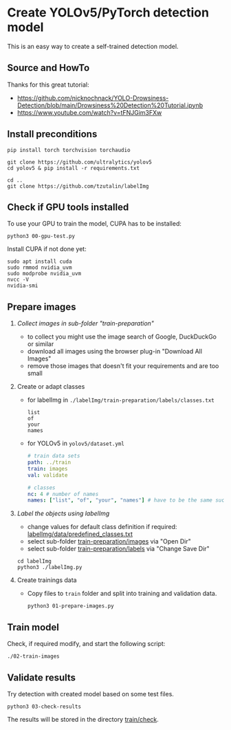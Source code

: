 # Create YOLOv5/PyTorch detection model

This is an easy way to create a self-trained detection model.

## Source and HowTo

Thanks for this great tutorial:

* https://github.com/nicknochnack/YOLO-Drowsiness-Detection/blob/main/Drowsiness%20Detection%20Tutorial.ipynb
* https://www.youtube.com/watch?v=tFNJGim3FXw

## Install preconditions

```commandline
pip install torch torchvision torchaudio

git clone https://github.com/ultralytics/yolov5
cd yolov5 & pip install -r requirements.txt

cd ..
git clone https://github.com/tzutalin/labelImg
```

## Check if GPU tools installed

To use your GPU to train the model, CUPA has to be installed:

```commandline
python3 00-gpu-test.py
```

Install CUPA if not done yet:

```commandline
sudo apt install cuda
sudo rmmod nvidia_uvm
sudo modprobe nvidia_uvm
nvcc -V
nvidia-smi
```

## Prepare images

1. _Collect images in sub-folder "train-preparation"_
   - to collect you might use the image search of Google, DuckDuckGo or similar
   - download all images using the browser plug-in "Download All Images"
   - remove those images that doesn't fit your requirements and are too small
   

2. Create or adapt classes

   * for labelImg in `./labelImg/train-preparation/labels/classes.txt`

      ```commandline
      list
      of
      your
      names
      ```

   * for YOLOv5 in  `yolov5/dataset.yml`

      ```yaml
      # train data sets
      path: ../train
      train: images
      val: validate
   
      # classes
      nc: 4 # number of names
      names: ["list", "of", "your", "names"] # have to be the same such as in train-preparation/labels/classes.txt
      ```

3. _Label the objects using labelImg_
   - change values for default class definition if required: [labelImg/data/predefined_classes.txt](labelImg/data/predefined_classes.txt)
   - select sub-folder [train-preparation/images](train-preparation/images) via "Open Dir"
   - select sub-folder [train-preparation/labels](train-preparation/labels) via "Change Save Dir"
   ```commandline
   cd labelImg
   python3 ./labelImg.py
   ```


4. Create trainings data

   * Copy files to `train` folder and split into training and validation data.
      ```commandline
      python3 01-prepare-images.py
      ```

## Train model

Check, if required modify, and start the following script:

```commandline
./02-train-images
```

## Validate results

Try detection with created model based on some test files.

```commandline
python3 03-check-results
```

The results will be stored in the directory [train/check](train/check).
